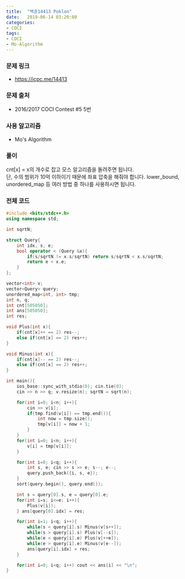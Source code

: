```yaml
---
title:  "백준14413 Poklon"
date:   2019-06-14 03:20:00
categories:
- COCI
tags:
- COCI
- Mo-Algorithm
---
```


### 문제 링크
* https://icpc.me/14413

### 문제 출처
* 2016/2017 COCI Contest #5 5번

### 사용 알고리즘
* Mo's Algorithm

### 풀이
cnt[x] = x의 개수로 잡고 모스 알고리즘을 돌려주면 됩니다.<br>
단, 수의 범위가 10억 이하이기 때문에 좌표 압축을 해줘야 합니다. lower_bound, unordered_map 등 여러 방법 중 하나를 사용하시면 됩니다.

### 전체 코드
```cpp
#include <bits/stdc++.h>
using namespace std;

int sqrtN;

struct Query{
	int idx, s, e;
	bool operator < (Query &x){
		if(s/sqrtN != x.s/sqrtN) return s/sqrtN < x.s/sqrtN;
		return e < x.e;
	}
};

vector<int> v;
vector<Query> query;
unordered_map<int, int> tmp;
int n, q;
int cnt[505050];
int ans[505050];
int res;

void Plus(int x){
	if(cnt[x]++ == 2) res--;
	else if(cnt[x] == 2) res++;
}

void Minus(int x){
	if(cnt[x]-- == 2) res--;
	else if(cnt[x] == 2) res++;
}

int main(){
	ios_base::sync_with_stdio(0); cin.tie(0);
	cin >> n >> q; v.resize(n); sqrtN = sqrt(n);

	for(int i=0; i<n; i++){
		cin >> v[i];
		if(tmp.find(v[i]) == tmp.end()){
			int now = tmp.size();
			tmp[v[i]] = now + 1;
		}
	}
	for(int i=0; i<n; i++){
		v[i] = tmp[v[i]];
	}

	for(int i=0; i<q; i++){
		int s, e; cin >> s >> e; s--; e--;
		query.push_back({i, s, e});
	}
	sort(query.begin(), query.end());

	int s = query[0].s, e = query[0].e;
	for(int i=s; i<=e; i++){
		Plus(v[i]);
	} ans[query[0].idx] = res;

	for(int i=1; i<q; i++){
		while(s < query[i].s) Minus(v[s++]);
		while(s > query[i].s) Plus(v[--s]);
		while(e < query[i].e) Plus(v[++e]);
		while(e > query[i].e) Minus(v[e--]);
		ans[query[i].idx] = res;
	}

	for(int i=0; i<q; i++) cout << ans[i] << "\n";
}
```
